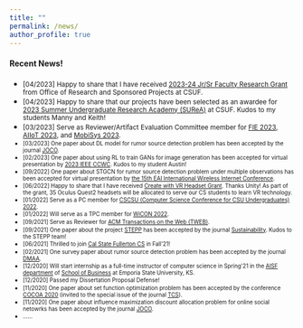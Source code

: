 ```yaml
---
title: ""
permalink: /news/
author_profile: true
---
```

#### Recent News!
* <small>[04/2023] Happy to share that I have received [2023-24 Jr/Sr Faculty Research Grant](https://www.fullerton.edu/doresearch/faculty_resources/jsfrg/jsfrg.php) from Office of Research and Sponsored Projects at CSUF.</small>  
* <small>[04/2023] Happy to share that our projects have been selected as an awardee for [2023 Summer Undergraduate Research Academy (SUReA)](https://www.fullerton.edu/doresearch/student_resources/SUReA.php) at CSUF. Kudos to my students Manny and Keith!</small>   
* <small>[03/2023] Serve as Reviewer/Artifact Evaluation Committee member for [FIE 2023](https://2023.fie-conference.org/), [AIIoT 2023](https://worldaiiotcongress.org/), and [MobiSys 2023](https://www.sigmobile.org/mobisys/2023/index.html).
* <small>[03/2023] One paper about DL model for rumor source detection problem has been accepted by the journal [JOCO](https://www.springer.com/journal/10878).</small>
* <small>[02/2023] One paper about using RL to train GANs for image generation has been accepted for virtual presentation by [2023 IEEE CCWC](https://ieee-ccwc.org/). Kudos to my student Austin!</small>
* <small>[09/2022] One paper about STGCN for rumor source detection problem under multiple observations has been accepted for virtual presentation by [the 15th EAI International Wireless Internet Conference](https://wicon.eai-conferences.org/2022/).</small>
* <small>[06/2022] Happy to share that I have received [Create with VR Headset Grant](https://create.unity.com/create-vr-headset-grant). Thanks Unity! As part of the grant, 35 Oculus Quest2 headsets will be allocated to serve our CS students to learn VR technology.</small>   
* <small>[01/2022] Serve as a PC member for [CSCSU (Computer Science Conference for CSU Undergraduates) 2022](https://cscsu-conference.github.io/).</small>
* <small>[01/2022] Will serve as a TPC member for [WiCON 2022](https://wicon.eai-conferences.org/2022/).</small>
* <small>[09/2021] Serve as Reviewer for [ACM Transactions on the Web (TWEB)](https://dl.acm.org/journal/tweb).</small>
* <small>[09/2021] One paper about the project [STEPP](https://stepp.utdallas.edu/) has been accepted by the journal [Sustainability](https://www.mdpi.com/journal/sustainability). Kudos to the STEPP team!</small>
* <small>[06/2021] Thrilled to join [Cal State Fullerton CS](http://www.fullerton.edu/ecs/cs/) in Fall'21!</small>
* <small>[02/2021] One survey paper about rumor source detection problem has been accepted by the journal [DMAA](https://www.worldscientific.com/worldscinet/dmaa).</small>
* <small>[12/2020] Will start internship as a full-time instructor of computer science in Spring'21 in the [AISF department](https://www.emporia.edu/school-business/about-us/school-business-directory-overview/accounting-information-systems-and-finance-directory/) of [School of Business](https://www.emporia.edu/school-business/about-us/) at Emporia State University, KS.</small>
* <small>[12/2020] Passed my Dissertation Proposal Defense!</small>
* <small>[11/2020] One paper about set function optimization problem has been accepted by the conference [COCOA 2020](https://theory.utdallas.edu/COCOA2020/) (invited to the special issue of the journal  [TCS](https://www.journals.elsevier.com/theoretical-computer-science)).</small>
* <small>[11/2020] One paper about influence maximization discount allocation problem for online social netowrks has been accepted by the journal [JOCO](https://www.springer.com/journal/10878).</small>
* <small>......</small>
<!-- * [09/2021] Serve as Reviewer for [ACM Transactions on Social Computing(TSC)](https://dl.acm.org/journal/tsc).-->

<!-- * <small>[10/2022] One work about collaborative learning in augmented reality has been accepted for presentation for the [2022 Southern California Conference on Undergraduate Research (SCCUR)](https://www.sccur.org/2022-annual-conference). Kudos to my students Manny and Arturo! </small> 
-->
